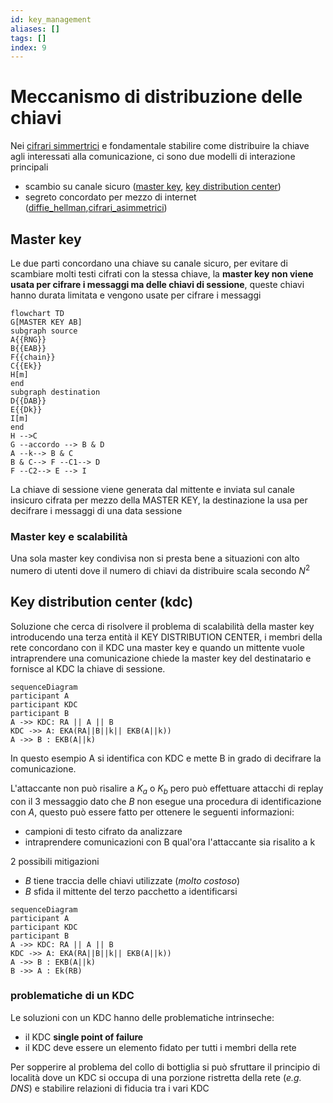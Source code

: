 ```yaml
---
id: key_management
aliases: []
tags: []
index: 9
---
```


# Meccanismo di distribuzione delle chiavi

Nei [cifrari simmertrici](cifrari_simmetrici.md#cifrari%20simmetrici) e fondamentale stabilire come distribuire la chiave agli interessati alla comunicazione, ci sono due modelli di interazione principali

- scambio su canale sicuro ([master key](#MASTER%20KEY), [key distribution center](#KEY%20DISTRIBUTION%20CENTER%20(KDC)))
- segreto concordato per mezzo di internet ([diffie_hellman](diffie_hellman.md),[cifrari_asimmetrici](sicurezza_informazione/cifrari_asimmetrici.md))

## Master key

Le due parti concordano una chiave su canale sicuro, per evitare di scambiare molti testi cifrati con la stessa chiave, la **master key non viene usata per cifrare i messaggi ma delle chiavi di sessione**, queste chiavi hanno durata limitata e vengono usate per cifrare i messaggi

```mermaid
flowchart TD
G[MASTER KEY AB]
subgraph source
A{{RNG}}
B{{EAB}}
F{{chain}}
C{{Ek}}
H[m]
end
subgraph destination
D{{DAB}}
E{{Dk}}
I[m]
end
H -->C
G --accordo --> B & D
A --k--> B & C
B & C--> F --C1--> D
F --C2--> E --> I
```

La chiave di sessione viene generata dal mittente e inviata sul canale insicuro cifrata per mezzo della MASTER KEY, la destinazione la usa per decifrare i messaggi di una data sessione

### Master key e  scalabilità

Una sola master key condivisa non si presta bene a situazioni con alto numero di utenti dove il numero di chiavi da distribuire scala secondo $N^2$

## Key distribution center (kdc)

Soluzione che cerca di risolvere il problema di scalabilità della master key introducendo una terza entità il KEY DISTRIBUTION CENTER, i membri della rete concordano con il KDC una master key e quando un mittente vuole intraprendere una comunicazione chiede la master key del destinatario e fornisce al KDC la chiave di sessione.


```mermaid
sequenceDiagram
participant A
participant KDC
participant B
A ->> KDC: RA || A || B
KDC ->> A: EKA(RA||B||k|| EKB(A||k))
A ->> B : EKB(A||k)
```

In questo esempio A si identifica con KDC e mette B in grado di decifrare la comunicazione.

L'attaccante non può risalire a $K_a$ o $K_b$ pero può effettuare attacchi di replay con il 3 messaggio dato che $B$ non esegue una procedura di identificazione con $A$, questo può essere fatto per ottenere le seguenti informazioni:

- campioni di testo cifrato da analizzare
- intraprendere comunicazioni con B qual'ora l'attaccante sia risalito a k

2 possibili mitigazioni

- $B$ tiene traccia delle chiavi utilizzate (*molto costoso*)
- $B$ sfida il mittente del terzo pacchetto a identificarsi

```mermaid
sequenceDiagram
participant A
participant KDC
participant B
A ->> KDC: RA || A || B
KDC ->> A: EKA(RA||B||k|| EKB(A||k))
A ->> B : EKB(A||k)
B ->> A : Ek(RB)
```

### problematiche di un KDC

Le soluzioni con un KDC hanno delle problematiche intrinseche:

- il KDC **single point of failure**
- il KDC deve essere un elemento fidato per tutti i membri della rete

Per sopperire al problema del collo di bottiglia si può sfruttare il principio di località dove un KDC si occupa di una porzione ristretta della rete (*e.g. DNS*) e stabilire relazioni di fiducia tra i vari KDC
